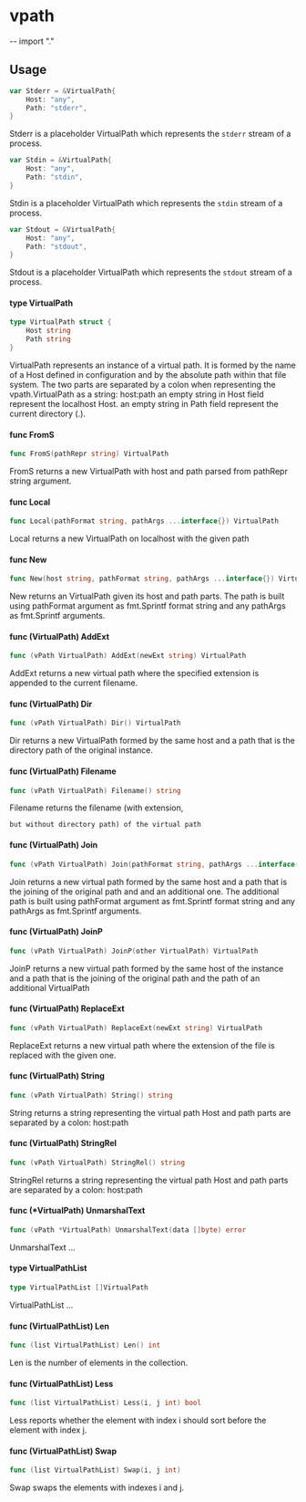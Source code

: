 # vpath
--
    import "."


## Usage

```go
var Stderr = &VirtualPath{
	Host: "any",
	Path: "stderr",
}
```
Stderr is a placeholder VirtualPath which represents the `stderr` stream of a
process.

```go
var Stdin = &VirtualPath{
	Host: "any",
	Path: "stdin",
}
```
Stdin is a placeholder VirtualPath which represents the `stdin` stream of a
process.

```go
var Stdout = &VirtualPath{
	Host: "any",
	Path: "stdout",
}
```
Stdout is a placeholder VirtualPath which represents the `stdout` stream of a
process.

#### type VirtualPath

```go
type VirtualPath struct {
	Host string
	Path string
}
```

VirtualPath represents an instance of a virtual path. It is formed by the name
of a Host defined in configuration and by the absolute path within that file
system. The two parts are separated by a colon when representing the
vpath.VirtualPath as a string: host:path an empty string in Host field represent
the localhost Host. an empty string in Path field represent the current
directory (.).

#### func  FromS

```go
func FromS(pathRepr string) VirtualPath
```
FromS returns a new VirtualPath with host and path parsed from pathRepr string
argument.

#### func  Local

```go
func Local(pathFormat string, pathArgs ...interface{}) VirtualPath
```
Local returns a new VirtualPath on localhost with the given path

#### func  New

```go
func New(host string, pathFormat string, pathArgs ...interface{}) VirtualPath
```
New returns an VirtualPath given its host and path parts. The path is built
using pathFormat argument as fmt.Sprintf format string and any pathArgs as
fmt.Sprintf arguments.

#### func (VirtualPath) AddExt

```go
func (vPath VirtualPath) AddExt(newExt string) VirtualPath
```
AddExt returns a new virtual path where the specified extension is appended to
the current filename.

#### func (VirtualPath) Dir

```go
func (vPath VirtualPath) Dir() VirtualPath
```
Dir returns a new VirtualPath formed by the same host and a path that is the
directory path of the original instance.

#### func (VirtualPath) Filename

```go
func (vPath VirtualPath) Filename() string
```
Filename returns the filename (with extension,

    but without directory path) of the virtual path

#### func (VirtualPath) Join

```go
func (vPath VirtualPath) Join(pathFormat string, pathArgs ...interface{}) VirtualPath
```
Join returns a new virtual path formed by the same host and a path that is the
joining of the original path and and an additional one. The additional path is
built using pathFormat argument as fmt.Sprintf format string and any pathArgs as
fmt.Sprintf arguments.

#### func (VirtualPath) JoinP

```go
func (vPath VirtualPath) JoinP(other VirtualPath) VirtualPath
```
JoinP returns a new virtual path formed by the same host of the instance and a
path that is the joining of the original path and the path of an additional
VirtualPath

#### func (VirtualPath) ReplaceExt

```go
func (vPath VirtualPath) ReplaceExt(newExt string) VirtualPath
```
ReplaceExt returns a new virtual path where the extension of the file is
replaced with the given one.

#### func (VirtualPath) String

```go
func (vPath VirtualPath) String() string
```
String returns a string representing the virtual path Host and path parts are
separated by a colon: host:path

#### func (VirtualPath) StringRel

```go
func (vPath VirtualPath) StringRel() string
```
StringRel returns a string representing the virtual path Host and path parts are
separated by a colon: host:path

#### func (*VirtualPath) UnmarshalText

```go
func (vPath *VirtualPath) UnmarshalText(data []byte) error
```
UnmarshalText ...

#### type VirtualPathList

```go
type VirtualPathList []VirtualPath
```

VirtualPathList ...

#### func (VirtualPathList) Len

```go
func (list VirtualPathList) Len() int
```
Len is the number of elements in the collection.

#### func (VirtualPathList) Less

```go
func (list VirtualPathList) Less(i, j int) bool
```
Less reports whether the element with index i should sort before the element
with index j.

#### func (VirtualPathList) Swap

```go
func (list VirtualPathList) Swap(i, j int)
```
Swap swaps the elements with indexes i and j.
